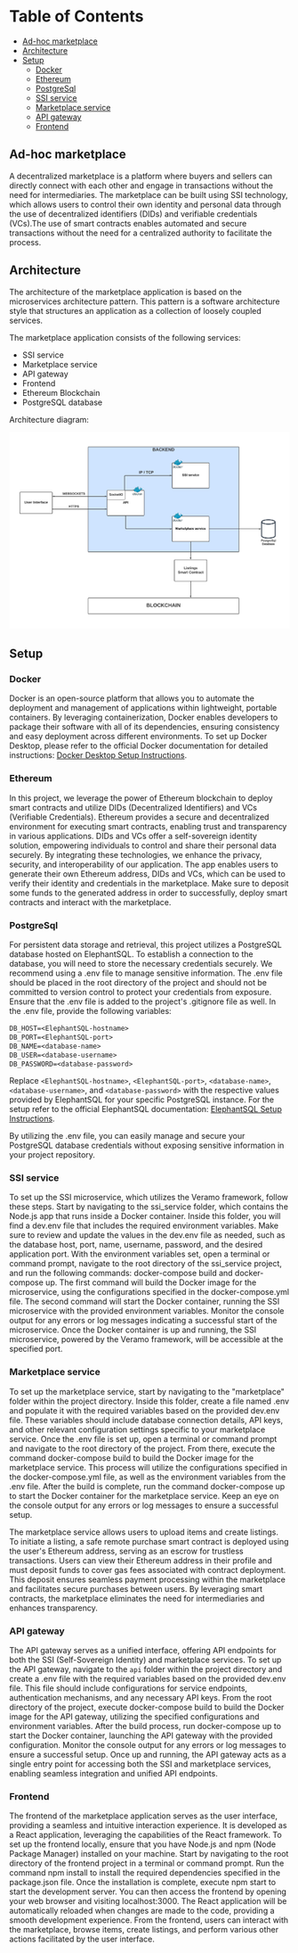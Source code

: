# Table of Contents
- [Ad-hoc marketplace](#ad-hoc-marketplace)
- [Architecture](#architecture)
- [Setup](#setup)
  - [Docker](#docker)
  - [Ethereum](#ethereum)
  - [PostgreSql](#postgresql)
  - [SSI service](#ssi-service)
  - [Marketplace service](#marketplace-service)
  - [API gateway](#api-gateway)
  - [Frontend](#frontend)

## Ad-hoc marketplace

A decentralized marketplace is a platform where buyers and sellers can directly connect with each other and engage in transactions without the need for intermediaries. The marketplace can be built using SSI technology, which allows users to control their own identity and personal data through the use of decentralized identifiers (DIDs) and verifiable credentials (VCs).The use of smart contracts enables automated and secure transactions without the need for a centralized authority to facilitate the process.

## Architecture
The architecture of the marketplace application is based on the microservices architecture pattern. This pattern is a software architecture style that structures an application as a collection of loosely coupled services. 

The marketplace application consists of the following services:
- SSI service
- Marketplace service
- API gateway
- Frontend
- Ethereum Blockchain
- PostgreSQL database

Architecture diagram:

![Architecture](images/architecture.png)

## Setup
### Docker
Docker is an open-source platform that allows you to automate the deployment and management of applications within lightweight, portable containers. By leveraging containerization, Docker enables developers to package their software with all of its dependencies, ensuring consistency and easy deployment across different environments. To set up Docker Desktop, please refer to the official Docker documentation for detailed instructions: [Docker Desktop Setup Instructions](https://docs.docker.com/desktop/).

### Ethereum
In this project, we leverage the power of Ethereum blockchain to deploy smart contracts and utilize DIDs (Decentralized Identifiers) and VCs (Verifiable Credentials). Ethereum provides a secure and decentralized environment for executing smart contracts, enabling trust and transparency in various applications. DIDs and VCs offer a self-sovereign identity solution, empowering individuals to control and share their personal data securely. By integrating these technologies, we enhance the privacy, security, and interoperability of our application. The app enables users to generate their own Ethereum address, DIDs and VCs, which can be used to verify their identity and credentials in the marketplace. Make sure to deposit some funds to the generated address in order to successfully, deploy smart contracts and interact with the marketplace.

### PostgreSql
For persistent data storage and retrieval, this project utilizes a PostgreSQL database hosted on ElephantSQL. To establish a connection to the database, you will need to store the necessary credentials securely. We recommend using a .env file to manage sensitive information. The .env file should be placed in the root directory of the project and should not be committed to version control to protect your credentials from exposure. Ensure that the .env file is added to the project's .gitignore file as well. In the .env file, provide the following variables:

```
DB_HOST=<ElephantSQL-hostname>
DB_PORT=<ElephantSQL-port>
DB_NAME=<database-name>
DB_USER=<database-username>
DB_PASSWORD=<database-password>
```
Replace `<ElephantSQL-hostname>`, `<ElephantSQL-port>`, `<database-name>`, `<database-username>`, and `<database-password>` with the respective values provided by ElephantSQL for your specific PostgreSQL instance. For the setup refer to the official ElephantSQL documentation: [ElephantSQL Setup Instructions](https://www.elephantsql.com/docs/).

By utilizing the .env file, you can easily manage and secure your PostgreSQL database credentials without exposing sensitive information in your project repository. 

### SSI service
To set up the SSI microservice, which utilizes the Veramo framework, follow these steps. Start by navigating to the ssi_service folder, which contains the Node.js app that runs inside a Docker container. Inside this folder, you will find a dev.env file that includes the required environment variables. Make sure to review and update the values in the dev.env file as needed, such as the database host, port, name, username, password, and the desired application port. With the environment variables set, open a terminal or command prompt, navigate to the root directory of the ssi_service project, and run the following commands: docker-compose build and docker-compose up. The first command will build the Docker image for the microservice, using the configurations specified in the docker-compose.yml file. The second command will start the Docker container, running the SSI microservice with the provided environment variables. Monitor the console output for any errors or log messages indicating a successful start of the microservice. Once the Docker container is up and running, the SSI microservice, powered by the Veramo framework, will be accessible at the specified port.

### Marketplace service
To set up the marketplace service, start by navigating to the "marketplace" folder within the project directory. Inside this folder, create a file named .env and populate it with the required variables based on the provided dev.env file. These variables should include database connection details, API keys, and other relevant configuration settings specific to your marketplace service. Once the .env file is set up, open a terminal or command prompt and navigate to the root directory of the project. From there, execute the command docker-compose build to build the Docker image for the marketplace service. This process will utilize the configurations specified in the docker-compose.yml file, as well as the environment variables from the .env file. After the build is complete, run the command docker-compose up to start the Docker container for the marketplace service. Keep an eye on the console output for any errors or log messages to ensure a successful setup.

The marketplace service allows users to upload items and create listings. To initiate a listing, a safe remote purchase smart contract is deployed using the user's Ethereum address, serving as an escrow for trustless transactions. Users can view their Ethereum address in their profile and must deposit funds to cover gas fees associated with contract deployment. This deposit ensures seamless payment processing within the marketplace and facilitates secure purchases between users. By leveraging smart contracts, the marketplace eliminates the need for intermediaries and enhances transparency.

### API gateway
The API gateway serves as a unified interface, offering API endpoints for both the SSI (Self-Sovereign Identity) and marketplace services. To set up the API gateway, navigate to the `api` folder within the project directory and create a .env file with the required variables based on the provided dev.env file. This file should include configurations for service endpoints, authentication mechanisms, and any necessary API keys. From the root directory of the project, execute docker-compose build to build the Docker image for the API gateway, utilizing the specified configurations and environment variables. After the build process, run docker-compose up to start the Docker container, launching the API gateway with the provided configuration. Monitor the console output for any errors or log messages to ensure a successful setup. Once up and running, the API gateway acts as a single entry point for accessing both the SSI and marketplace services, enabling seamless integration and unified API endpoints.

### Frontend
The frontend of the marketplace application serves as the user interface, providing a seamless and intuitive interaction experience. It is developed as a React application, leveraging the capabilities of the React framework. To set up the frontend locally, ensure that you have Node.js and npm (Node Package Manager) installed on your machine. Start by navigating to the root directory of the frontend project in a terminal or command prompt. Run the command npm install to install the required dependencies specified in the package.json file. Once the installation is complete, execute npm start to start the development server. You can then access the frontend by opening your web browser and visiting localhost:3000. The React application will be automatically reloaded when changes are made to the code, providing a smooth development experience. From the frontend, users can interact with the marketplace, browse items, create listings, and perform various other actions facilitated by the user interface.

